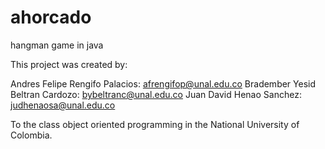 # ahorcado
hangman game in java

This project was created by:

Andres Felipe Rengifo Palacios: afrengifop@unal.edu.co Bradember Yesid Beltran Cardozo: bybeltranc@unal.edu.co Juan David Henao Sanchez: judhenaosa@unal.edu.co

To the class object oriented programming in the National University of Colombia.
